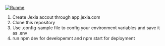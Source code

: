 [![Runme](https://svc.runme.io/static/button.svg)](https://runme.io/run?app_id=d305d5ff-639a-4655-aceb-3272e9e380b6)

1. Create Jexia accout through app.jexia.com
2. Clone this repository
3. Use .config-sample file to config your environment variables and save it as .env
4. run npm dev for developemnt and npm start for deployment 
